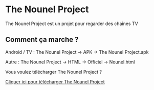 # The Nounel Project
The Nounel Project est un projet pour regarder des chaînes TV

Comment ça marche ?
--------------------
Android / TV : The Nounel Project -> APK -> The Nounel Project.apk

Autre : The Nounel Project -> HTML -> Officiel -> Nounel.html



Vous voulez télécharger The Nounel Project ?

[Cliquer ici pour télécharger The Nounel Project](http://github.com/N0ub4x/The-Nounel-Project/releases/latest)
